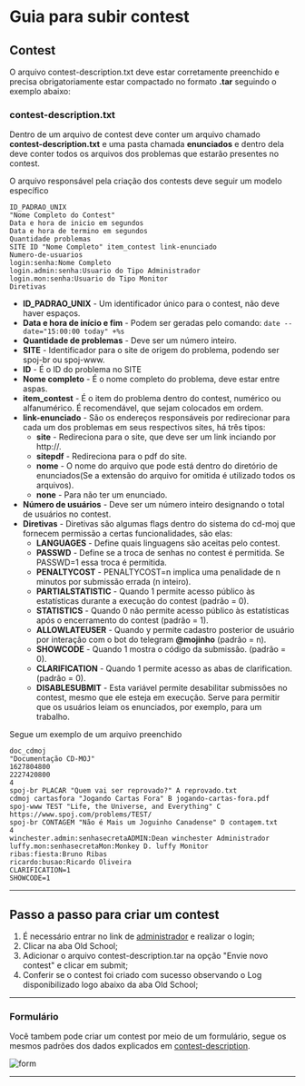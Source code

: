 # Guia para subir contest

## Contest

O arquivo contest-description.txt deve estar corretamente preenchido e precisa obrigatoriamente estar compactado no formato **.tar** seguindo o exemplo abaixo:

### contest-description.txt

Dentro de um arquivo de contest deve conter um arquivo chamado **contest-description.txt** e uma pasta chamada **enunciados** e dentro dela deve conter todos os arquivos dos problemas que estarão presentes no contest.

O arquivo responsável pela criação dos contests deve seguir um modelo específico

```
ID_PADRAO_UNIX
"Nome Completo do Contest"
Data e hora de inicio em segundos
Data e hora de termino em segundos
Quantidade problemas
SITE ID "Nome Completo" item_contest link-enunciado
Numero-de-usuarios
login:senha:Nome Completo
login.admin:senha:Usuario do Tipo Administrador
login.mon:senha:Usuario do Tipo Monitor
Diretivas
```

- **ID_PADRAO_UNIX** - Um identificador único para o contest, não deve haver espaços.
- **Data e hora de início e fim** - Podem ser geradas pelo comando:
  `date --date="15:00:00 today" +%s`
- **Quantidade de problemas** - Deve ser um número inteiro.
- **SITE** - Identificador para o site de origem do problema, podendo ser spoj-br ou spoj-www.
- **ID** - É o ID do problema no SITE
- **Nome completo** - É o nome completo do problema, deve estar entre aspas.
- **item_contest** - É o item do problema dentro do contest, numérico ou alfanumérico. É recomendável, que sejam colocados em ordem.
- **link-enunciado** - São os endereços responsáveis por redirecionar para cada um dos problemas em seus respectivos sites, há três tipos:
  - **site** - Redireciona para o site, que deve ser um link inciando por http://.
  - **sitepdf** - Redireciona para o pdf do site.
  - **nome** - O nome do arquivo que pode está dentro do diretório de enunciados(Se a extensão do arquivo for omitida é utilizado todos os arquivos).
  - **none** - Para não ter um enunciado.
- **Número de usuários** - Deve ser um número inteiro designando o total de usuários no contest.
- **Diretivas** - Diretivas são algumas flags dentro do sistema do cd-moj que fornecem permissão a certas funcionalidades, são elas:
  - **LANGUAGES** - Define quais linguagens são aceitas pelo contest.
  - **PASSWD** - Define se a troca de senhas no contest é permitida. Se PASSWD=1 essa troca é permitida.
  - **PENALTYCOST** - PENALTYCOST=n implica uma penalidade de n minutos por submissão errada (n inteiro).
  - **PARTIALSTATISTIC** - Quando 1 permite acesso público às estatísticas durante a execução do contest (padrão = 0).
  - **STATISTICS** - Quando 0 não permite acesso público às estatísticas após o encerramento do contest (padrão = 1).
  - **ALLOWLATEUSER** - Quando y permite cadastro posterior de usuário por interação com o bot do telegram **@mojinho** (padrão = n).
  - **SHOWCODE** - Quando 1 mostra o código da submissão. (padrão = 0).
  - **CLARIFICATION** - Quando 1 permite acesso as abas de clarification. (padrão = 0).
  - **DISABLESUBMIT** - Esta variável permite desabilitar submissões no contest, mesmo que ele esteja em execução. Serve para permitir que os usuários leiam os enunciados, por exemplo, para um trabalho.

Segue um exemplo de um arquivo preenchido

```
doc_cdmoj
"Documentação CD-MOJ"
1627804800
2227420800
4
spoj-br PLACAR "Quem vai ser reprovado?" A reprovado.txt
cdmoj cartasfora "Jogando Cartas Fora" B jogando-cartas-fora.pdf
spoj-www TEST "Life, the Universe, and Everything" C https://www.spoj.com/problems/TEST/
spoj-br CONTAGEM "Não é Mais um Joguinho Canadense" D contagem.txt
4
winchester.admin:senhasecretaADMIN:Dean winchester Administrador
luffy.mon:senhasecretaMon:Monkey D. luffy Monitor
ribas:fiesta:Bruno Ribas
ricardo:busao:Ricardo Oliveira
CLARIFICATION=1
SHOWCODE=1
```

---

## Passo a passo para criar um contest

1. É necessário entrar no link de [administrador](https://moj.naquadah.com.br/cgi-bin/admin.sh) e realizar o login;
2. Clicar na aba Old School;
3. Adicionar o arquivo contest-description.tar na opção "Envie novo contest" e clicar em submit;
4. Conferir se o contest foi criado com sucesso observando o Log disponibilizado logo abaixo da aba Old School;

---

### Formulário

Você tambem pode criar um contest por meio de um formulário, segue os mesmos padrões dos dados explicados em [contest-description](#contest-descriptiontxt).

![form](/cd-moj.docs/assets/images/form_create_contest.jpg)

---